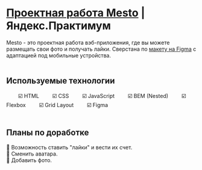 # [Проектная работа Mesto](https://wskymike.github.io/mesto/) | Яндекс.Практимум

Mesto - это проектная работа вэб-приложения, где вы можете размещать свои фото и получать лайки. Сверстана по  [макету на Figma](https://www.figma.com/file/2cn9N9jSkmxD84oJik7xL7/JavaScript.-Sprint-4) с адаптацией под мобильные устройства.
<br>
<br>
## Используемые технологии
&nbsp; &nbsp;&nbsp;&nbsp;&nbsp;&nbsp; ☑️ HTML
&nbsp; &nbsp;&nbsp;&nbsp;&nbsp;&nbsp; ☑️ CSS
&nbsp; &nbsp;&nbsp;&nbsp;&nbsp;&nbsp; ☑️ JavaScript
&nbsp; &nbsp;&nbsp;&nbsp;&nbsp;&nbsp; ☑️ BEM (Nested)
&nbsp; &nbsp;&nbsp;&nbsp;&nbsp;&nbsp; ☑️ Flexbox
&nbsp; &nbsp;&nbsp;&nbsp;&nbsp;&nbsp; ☑️ Grid Layout
&nbsp; &nbsp;&nbsp;&nbsp;&nbsp;&nbsp; ☑️ Figma
<br>
<br>
## Планы по доработке
🔲 Возможность ставить "лайки" и вести их счет.<br>
🔲 Cменить аватара.<br>
🔲 Добавить фото.
